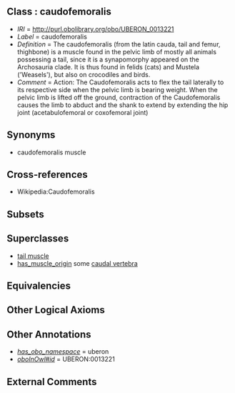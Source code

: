 
## Class : caudofemoralis

 * *IRI* = http://purl.obolibrary.org/obo/UBERON_0013221
 * *Label* = caudofemoralis
 * *Definition* = The caudofemoralis (from the latin cauda, tail and femur, thighbone) is a muscle found in the pelvic limb of mostly all animals possessing a tail, since it is a synapomorphy appeared on the Archosauria clade. It is thus found in felids (cats) and Mustela ('Weasels'), but also on crocodiles and birds.
 * *Comment* = Action: The Caudofemoralis acts to flex the tail laterally to its respective side when the pelvic limb is bearing weight. When the pelvic limb is lifted off the ground, contraction of the Caudofemoralis causes the limb to abduct and the shank to extend by extending the hip joint (acetabulofemoral or coxofemoral joint)

## Synonyms

 * caudofemoralis muscle

## Cross-references

 * Wikipedia:Caudofemoralis

## Subsets


## Superclasses

 * [tail muscle](../../UBERON/65/UBERON_0003665.md)
 * [has_muscle_origin](../../RO/72/RO_0002372.md) some [caudal vertebra](../../UBERON/95/UBERON_0001095.md)

## Equivalencies


## Other Logical Axioms


## Other Annotations

 * *[has_obo_namespace](../../ce/oboInOwl#hasOBONamespace.md)* = uberon
 * *[oboInOwl#id](../../id/oboInOwl#id.md)* = UBERON:0013221

## External Comments

